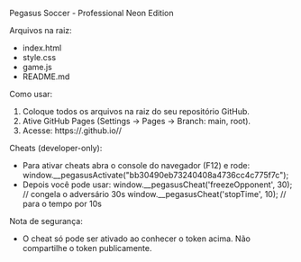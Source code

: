 Pegasus Soccer - Professional Neon Edition

Arquivos na raiz:
- index.html
- style.css
- game.js
- README.md

Como usar:
1. Coloque todos os arquivos na raiz do seu repositório GitHub.
2. Ative GitHub Pages (Settings → Pages → Branch: main, root).
3. Acesse: https://<seu-usuario>.github.io/<seu-repo>/

Cheats (developer-only):
- Para ativar cheats abra o console do navegador (F12) e rode:
  window.__pegasusActivate("bb30490eb73240408a4736cc4c775f7c");
- Depois você pode usar:
  window.__pegasusCheat('freezeOpponent', 30); // congela o adversário 30s
  window.__pegasusCheat('stopTime', 10);       // para o tempo por 10s

Nota de segurança:
- O cheat só pode ser ativado ao conhecer o token acima. Não compartilhe o token publicamente.
